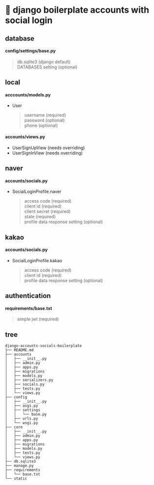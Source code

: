 # 🔌 django boilerplate accounts with social login

## database

#### config/settings/base.py

> db.sqlite3 (django default) <br>
> DATABASES setting (optional)

## local

#### acccounts/models.py

- User
  > username (required) <br>
  > password (optional) <br>
  > phone (optional)

#### accounts/views.py

- UserSignUpView (needs overriding)
- UserSignInView (needs overriding)

## naver

#### accounts/socials.py

- SocialLoginProfile.naver
  > access code (required) <br>
  > client id (required) <br>
  > client secret (required) <br>
  > state (required) <br>
  > profile data response setting (optional)

## kakao

#### accounts/socials.py

- SocialLoginProfile.kakao
  > access code (required) <br>
  > client id (required) <br>
  > profile data response setting (optional)

## authentication

#### requirements/base.txt

> simple jwt (required)

## tree

```shell
django-accounts-socials-boilerplate
├── README.md
├── accounts
│   ├── __init__.py
│   ├── admin.py
│   ├── apps.py
│   ├── migrations
│   ├── models.py
│   ├── serializers.py
│   ├── socials.py
│   ├── tests.py
│   └── views.py
├── config
│   ├── __init__.py
│   ├── asgi.py
│   ├── settings
│   │   └── base.py
│   ├── urls.py
│   └── wsgi.py
├── core
│   ├── __init__.py
│   ├── admin.py
│   ├── apps.py
│   ├── migrations
│   ├── models.py
│   ├── tests.py
│   └── views.py
├── db.sqlite3
├── manage.py
├── requirements
│   └── base.txt
└── static
```
